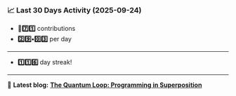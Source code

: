 <!--START_STATS-->
### 📈 Last 30 Days Activity (2025-09-24)  
- **🎱7️⃣1️⃣** contributions  
- **2️⃣9️⃣•0️⃣3️⃣** per day
---
- **1️⃣1️⃣6️⃣** day streak!
---
📝 **Latest blog:** [**The Quantum Loop: Programming in Superposition**](https://andriak.com/blog/quantum-loop)
<!--END_STATS-->
